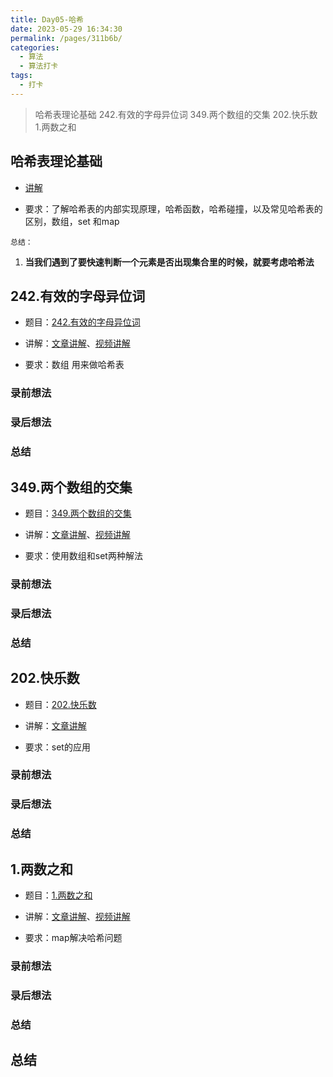```yaml
---
title: Day05-哈希
date: 2023-05-29 16:34:30
permalink: /pages/311b6b/
categories:
  - 算法
  - 算法打卡
tags:
  - 打卡
---
```


> 哈希表理论基础 242.有效的字母异位词 349.两个数组的交集 202.快乐数 1.两数之和

<!-- more -->



## 哈希表理论基础

+ [讲解](https://programmercarl.com/%E5%93%88%E5%B8%8C%E8%A1%A8%E7%90%86%E8%AE%BA%E5%9F%BA%E7%A1%80.html)

+ 要求：了解哈希表的内部实现原理，哈希函数，哈希碰撞，以及常见哈希表的区别，数组，set 和map



`总结：`

1. **当我们遇到了要快速判断一个元素是否出现集合里的时候，就要考虑哈希法**



## 242.有效的字母异位词

+ 题目：[242.有效的字母异位词](https://leetcode.cn/problems/valid-anagram/)

+ 讲解：[文章讲解](https://programmercarl.com/0242.%E6%9C%89%E6%95%88%E7%9A%84%E5%AD%97%E6%AF%8D%E5%BC%82%E4%BD%8D%E8%AF%8D.html)、[视频讲解](https://www.bilibili.com/video/BV1YG411p7BA/)

+ 要求：数组 用来做哈希表



### 录前想法

### 录后想法

### 总结



## 349.两个数组的交集

+ 题目：[349.两个数组的交集](https://leetcode.cn/problems/intersection-of-two-arrays/)

+ 讲解：[文章讲解](https://programmercarl.com/0349.%E4%B8%A4%E4%B8%AA%E6%95%B0%E7%BB%84%E7%9A%84%E4%BA%A4%E9%9B%86.html)、[视频讲解](https://www.bilibili.com/video/BV1ba411S7wu/)

+ 要求：使用数组和set两种解法



### 录前想法

### 录后想法

### 总结



## 202.快乐数

+ 题目：[202.快乐数](https://leetcode.cn/problems/happy-number/)

+ 讲解：[文章讲解](https://programmercarl.com/0202.%E5%BF%AB%E4%B9%90%E6%95%B0.html)

+ 要求：set的应用



### 录前想法

### 录后想法

### 总结



## 1.两数之和

+ 题目：[1.两数之和](https://leetcode.cn/problems/two-sum/)

+ 讲解：[文章讲解](https://programmercarl.com/0001.%E4%B8%A4%E6%95%B0%E4%B9%8B%E5%92%8C.html#_1-%E4%B8%A4%E6%95%B0%E4%B9%8B%E5%92%8C)、[视频讲解](https://www.bilibili.com/video/BV1aT41177mK/)

+ 要求：map解决哈希问题



### 录前想法

### 录后想法

### 总结



## 总结

